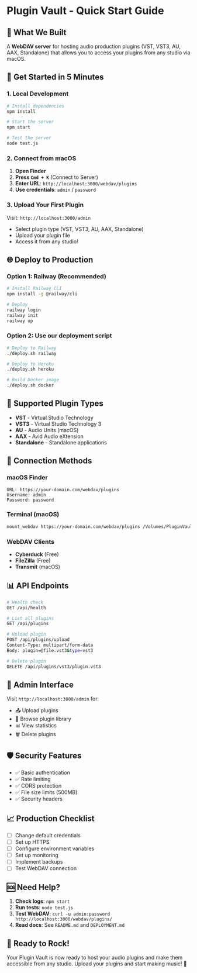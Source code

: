 # Plugin Vault - Quick Start Guide

## 🎯 What We Built

A **WebDAV server** for hosting audio production plugins (VST, VST3, AU, AAX, Standalone) that allows you to access your plugins from any studio via macOS.

## 🚀 Get Started in 5 Minutes

### 1. Local Development

```bash
# Install dependencies
npm install

# Start the server
npm start

# Test the server
node test.js
```

### 2. Connect from macOS

1. **Open Finder**
2. **Press `Cmd + K`** (Connect to Server)
3. **Enter URL**: `http://localhost:3000/webdav/plugins`
4. **Use credentials**: `admin` / `password`

### 3. Upload Your First Plugin

Visit: `http://localhost:3000/admin`

-   Select plugin type (VST, VST3, AU, AAX, Standalone)
-   Upload your plugin file
-   Access it from any studio!

## 🌐 Deploy to Production

### Option 1: Railway (Recommended)

```bash
# Install Railway CLI
npm install -g @railway/cli

# Deploy
railway login
railway init
railway up
```

### Option 2: Use our deployment script

```bash
# Deploy to Railway
./deploy.sh railway

# Deploy to Heroku
./deploy.sh heroku

# Build Docker image
./deploy.sh docker
```

## 📁 Supported Plugin Types

-   **VST** - Virtual Studio Technology
-   **VST3** - Virtual Studio Technology 3
-   **AU** - Audio Units (macOS)
-   **AAX** - Avid Audio eXtension
-   **Standalone** - Standalone applications

## 🔗 Connection Methods

### macOS Finder

```
URL: https://your-domain.com/webdav/plugins
Username: admin
Password: password
```

### Terminal (macOS)

```bash
mount_webdav https://your-domain.com/webdav/plugins /Volumes/PluginVault
```

### WebDAV Clients

-   **Cyberduck** (Free)
-   **FileZilla** (Free)
-   **Transmit** (macOS)

## 📊 API Endpoints

```bash
# Health check
GET /api/health

# List all plugins
GET /api/plugins

# Upload plugin
POST /api/plugins/upload
Content-Type: multipart/form-data
Body: plugin=@file.vst3&type=vst3

# Delete plugin
DELETE /api/plugins/vst3/plugin.vst3
```

## 🔧 Admin Interface

Visit `http://localhost:3000/admin` for:

-   📤 Upload plugins
-   📁 Browse plugin library
-   📊 View statistics
-   🗑️ Delete plugins

## 🛡️ Security Features

-   ✅ Basic authentication
-   ✅ Rate limiting
-   ✅ CORS protection
-   ✅ File size limits (500MB)
-   ✅ Security headers

## 📈 Production Checklist

-   [ ] Change default credentials
-   [ ] Set up HTTPS
-   [ ] Configure environment variables
-   [ ] Set up monitoring
-   [ ] Implement backups
-   [ ] Test WebDAV connection

## 🆘 Need Help?

1. **Check logs**: `npm start`
2. **Run tests**: `node test.js`
3. **Test WebDAV**: `curl -u admin:password http://localhost:3000/webdav/plugins/`
4. **Read docs**: See `README.md` and `DEPLOYMENT.md`

## 🎵 Ready to Rock!

Your Plugin Vault is now ready to host your audio plugins and make them accessible from any studio. Upload your plugins and start making music! 🎸
